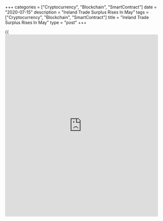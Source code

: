 +++
categories = ["Cryptocurrency", "Blockchain", "SmartContract"]
date = "2020-07-15"
description = "Ireland Trade Surplus Rises In May"
tags = ["Cryptocurrency", "Blockchain", "SmartContract"]
title = "Ireland Trade Surplus Rises In May"
type = "post"
+++

{{<iframe id="large-banner" src="https://www.bounty.group/#slide=13.0" width="100%" height="600" scrolling="no" style="border: 0px solid rgb(216, 221, 230); border-radius: 3px;">}}

Ireland's trade surplus increased in May amid a rise in both exports and
imports, figures from the Central Statistics Office showed on Wednesday.

The trade surplus increased to EUR 6.67 billion in May from EUR 5.65
billion in April. In the same month last year, the trade surplus was EUR
5.30 billion.

Exports rose by a seasonally adjusted 12.0 percent monthly in May, and
imports increased 5.0 percent.

On an unadjusted basis, exports decreased 5.0 percent annually in May,
while imports declined 20.0 percent.

Data showed that exports to Britain decreased 9.0 percent on year in
May, while imports were 3.0 percent lower.

For comments and feedback [contact](https://www.playgroundfx.com/contact/): editorial@rtt[news](https://www.letsplayfx.com/blog/forex-news-website/).com

[Economic News][1]

 **What parts of the world are seeing the best (and worst) economic
performances lately? Click[here][2] to check out our [Econ Scorecard][2]
and find out! See up-to-the-moment [ranking](https://www.playgroundfx.com/blog/crypto-exchange-ranking/)s for the best and worst
performers in [GDP][3], [unemployment rate][4], [inflation][5] and much
more.**

   1. www.rtt[news](https://www.letsplayfx.com/blog/forex-news-website/).com/Content/EconomicNews.aspx
   2. www.rtt[news](https://www.letsplayfx.com/blog/forex-news-website/).com/economic-scorecard/world-rank/unemployment-rate/highest-performance.aspx
   3. www.rtt[news](https://www.letsplayfx.com/blog/forex-news-website/).com/economic-scorecard/world-rank/GDP/highest-performance.aspx
   4. www.rtt[news](https://www.letsplayfx.com/blog/forex-news-website/).com/economic-scorecard/world-rank/unemployment-rate/lowest-performance.aspx
   5. www.rtt[news](https://www.letsplayfx.com/blog/forex-news-website/).com/economic-scorecard/world-rank/CPI/highest-performance.aspx